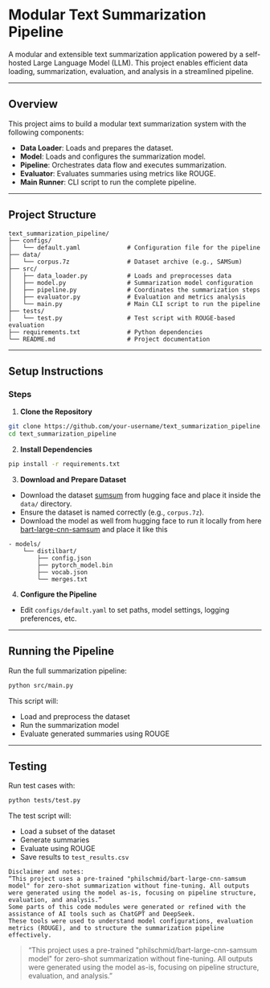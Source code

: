 #  Modular Text Summarization Pipeline

A modular and extensible text summarization application powered by a self-hosted Large Language Model (LLM). This project enables efficient data loading, summarization, evaluation, and analysis in a streamlined pipeline.

---

##  Overview

This project aims to build a modular text summarization system with the following components:

- **Data Loader**: Loads and prepares the dataset.
- **Model**: Loads and configures the summarization model.
- **Pipeline**: Orchestrates data flow and executes summarization.
- **Evaluator**: Evaluates summaries using metrics like ROUGE.
- **Main Runner**: CLI script to run the complete pipeline.

---

##  Project Structure

```
text_summarization_pipeline/
├── configs/
│   └── default.yaml             # Configuration file for the pipeline
├── data/
│   └── corpus.7z                # Dataset archive (e.g., SAMSum)
├── src/
│   ├── data_loader.py           # Loads and preprocesses data
│   ├── model.py                 # Summarization model configuration
│   ├── pipeline.py              # Coordinates the summarization steps
│   ├── evaluator.py             # Evaluation and metrics analysis
│   └── main.py                  # Main CLI script to run the pipeline
├── tests/
│   └── test.py                  # Test script with ROUGE-based evaluation
├── requirements.txt             # Python dependencies
└── README.md                    # Project documentation
```

---

##  Setup Instructions

###  Steps

1. **Clone the Repository**

```bash
git clone https://github.com/your-username/text_summarization_pipeline.git
cd text_summarization_pipeline
```

2. **Install Dependencies**

```bash
pip install -r requirements.txt
```

3. **Download and Prepare Dataset**

- Download the dataset  [sumsum](https://huggingface.co/datasets/Samsung/samsum/tree/main) from hugging face and place it inside the `data/` directory.
- Ensure the dataset is named correctly (e.g., `corpus.7z`).
- Download the model as well from hugging face to run it locally from here [bart-large-cnn-samsum](https://huggingface.co/philschmid/bart-large-cnn-samsum/tree/main) and place it like this
```
- models/
    └── distilbart/
        ├── config.json
        ├── pytorch_model.bin
        ├── vocab.json
        └── merges.txt
```
4. **Configure the Pipeline**

- Edit `configs/default.yaml` to set paths, model settings, logging preferences, etc.

---

##  Running the Pipeline

Run the full summarization pipeline:

```bash
python src/main.py
```

This script will:
- Load and preprocess the dataset
- Run the summarization model
- Evaluate generated summaries using ROUGE
---

##  Testing

Run test cases with:

```bash
python tests/test.py
```

The test script will:
- Load a subset of the dataset
- Generate summaries
- Evaluate using ROUGE
- Save results to `test_results.csv`


```
Disclaimer and notes:
“This project uses a pre-trained "philschmid/bart-large-cnn-samsum model" for zero-shot summarization without fine-tuning. All outputs were generated using the model as-is, focusing on pipeline structure, evaluation, and analysis.”
Some parts of this code modules were generated or refined with the assistance of AI tools such as ChatGPT and DeepSeek. 
These tools were used to understand model configurations, evaluation metrics (ROUGE), and to structure the summarization pipeline effectively.
```



> “This project uses a pre-trained "philschmid/bart-large-cnn-samsum model" for zero-shot summarization without fine-tuning. All outputs were generated using the model as-is, focusing on pipeline structure, evaluation, and analysis.”

